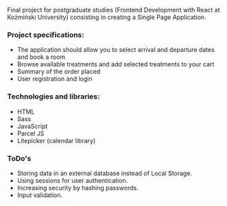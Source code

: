 Final project for postgraduate studies (Frontend Development with React at Kożmiński University) consisting in creating a Single Page Application.

### Project specifications:
- The application should allow you to select arrival and departure dates and book a room
- Browse available treatments and add selected treatments to your cart
- Summary of the order placed
- User registration and login

### Technologies and libraries:
- HTML
- Sass
- JavaScript
- Parcel JS
- Litepicker (calendar library)

### ToDo's
- Storing data in an external database instead of Local Storage.
- Using sessions for user authentication.
- Increasing security by hashing passwords.
- Input validation.
